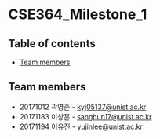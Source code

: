 # CSE364_Milestone_1

## Table of contents
* [Team members](#team-members)

## Team members
* 20171012 곽영준 - [kyj05137@unist.ac.kr](kyj05137@unist.ac.kr)
* 20171183 이상훈 - [sanghun17@unist.ac.kr](sanghun17@unist.ac.kr)
* 20171194 이유진 - [yujinlee@unist.ac.kr](yujinlee@unist.ac.kr)

